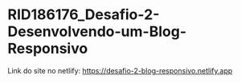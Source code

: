 # RID186176_Desafio-2-Desenvolvendo-um-Blog-Responsivo

Link do site no netlify: https://desafio-2-blog-responsivo.netlify.app
